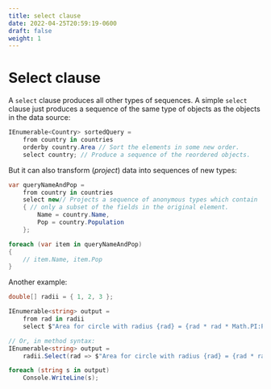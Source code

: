 ```yaml
---
title: select clause
date: 2022-04-25T20:59:19-0600
draft: false
weight: 1
---
```

# Select clause
A `select` clause produces all other types of sequences. A simple `select` clause just produces a sequence of the same type of objects as the objects in the data source:

```cs
IEnumerable<Country> sortedQuery =
    from country in countries
    orderby country.Area // Sort the elements in some new order.
    select country; // Produce a sequence of the reordered objects.
```

But it can also transform (*project*) data into sequences of new types:
```cs
var queryNameAndPop =
    from country in countries
    select new// Projects a sequence of anonymous types which contain
    { // only a subset of the fields in the original element.
        Name = country.Name,
        Pop = country.Population
    };

foreach (var item in queryNameAndPop) 
{
    // item.Name, item.Pop
}
```

Another example:
```cs
double[] radii = { 1, 2, 3 };

IEnumerable<string> output =
    from rad in radii
    select $"Area for circle with radius {rad} = {rad * rad * Math.PI:F2}";

// Or, in method syntax:
IEnumerable<string> output =
    radii.Select(rad => $"Area for circle with radius {rad} = {rad * rad * Math.PI:F2}";

foreach (string s in output)
    Console.WriteLine(s);
```
